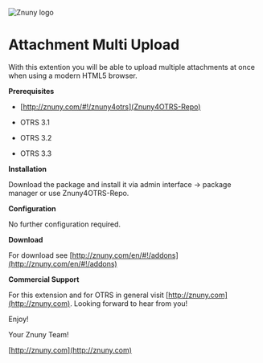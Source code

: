 ![Znuny logo](http://znuny.com/assets/logo_small.png)

Attachment Multi Upload
=================
With this extention you will be able to upload multiple attachments at once when using a modern HTML5 browser.

**Prerequisites**

- [http://znuny.com/#!/znuny4otrs](Znuny4OTRS-Repo)

- OTRS 3.1

- OTRS 3.2

- OTRS 3.3

**Installation**

Download the package and install it via admin interface -> package manager or use Znuny4OTRS-Repo.

**Configuration**

No further configuration required.

**Download**

For download see [http://znuny.com/en/#!/addons](http://znuny.com/en/#!/addons)

**Commercial Support**

For this extension and for OTRS in general visit [http://znuny.com](http://znuny.com). Looking forward to hear from you!

Enjoy!

 Your Znuny Team!

 [http://znuny.com](http://znuny.com)

